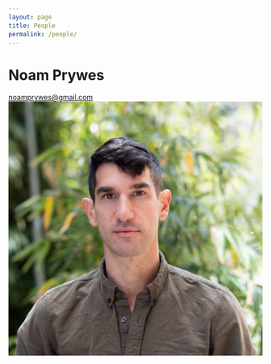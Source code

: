 ```yaml
---
layout: page
title: People
permalink: /people/
---
```


# Noam Prywes
noamprywes@gmail.com
![noam](/images/Noam-Prywes-5.jpg)